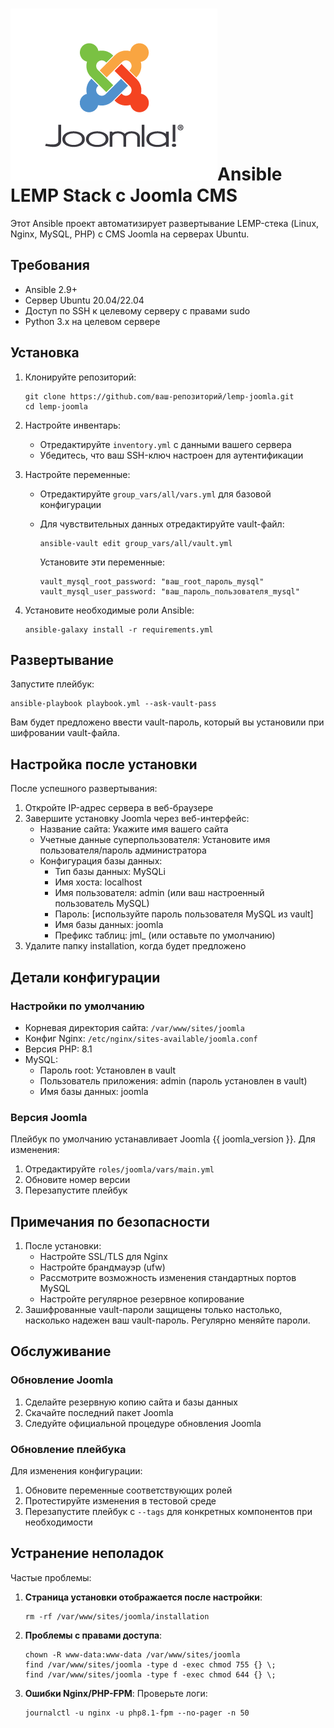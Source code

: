 # ![joomla](joomla.png)Ansible LEMP Stack с Joomla CMS

Этот Ansible проект автоматизирует развертывание LEMP-стека (Linux, Nginx, MySQL, PHP) с CMS Joomla на серверах Ubuntu.

## Требования

- Ansible 2.9+
- Сервер Ubuntu 20.04/22.04
- Доступ по SSH к целевому серверу с правами sudo
- Python 3.x на целевом сервере

## Установка

1. Клонируйте репозиторий:

   ```
   git clone https://github.com/ваш-репозиторий/lemp-joomla.git
   cd lemp-joomla
   ```

2. Настройте инвентарь:

   - Отредактируйте `inventory.yml` с данными вашего сервера
   - Убедитесь, что ваш SSH-ключ настроен для аутентификации

3. Настройте переменные:

   - Отредактируйте `group_vars/all/vars.yml` для базовой конфигурации

   - Для чувствительных данных отредактируйте vault-файл:

     ```
     ansible-vault edit group_vars/all/vault.yml
     ```

     Установите эти переменные:

     ```
     vault_mysql_root_password: "ваш_root_пароль_mysql"
     vault_mysql_user_password: "ваш_пароль_пользователя_mysql"
     ```

4. Установите необходимые роли Ansible:

   ```
   ansible-galaxy install -r requirements.yml
   ```

## Развертывание

Запустите плейбук:

```
ansible-playbook playbook.yml --ask-vault-pass
```

Вам будет предложено ввести vault-пароль, который вы установили при шифровании vault-файла.

## Настройка после установки

После успешного развертывания:

1. Откройте IP-адрес сервера в веб-браузере
2. Завершите установку Joomla через веб-интерфейс:
   - Название сайта: Укажите имя вашего сайта
   - Учетные данные суперпользователя: Установите имя пользователя/пароль администратора
   - Конфигурация базы данных:
     - Тип базы данных: MySQLi
     - Имя хоста: localhost
     - Имя пользователя: admin (или ваш настроенный пользователь MySQL)
     - Пароль: [используйте пароль пользователя MySQL из vault]
     - Имя базы данных: joomla
     - Префикс таблиц: jml_ (или оставьте по умолчанию)
3. Удалите папку installation, когда будет предложено

## Детали конфигурации

### Настройки по умолчанию

- Корневая директория сайта: `/var/www/sites/joomla`
- Конфиг Nginx: `/etc/nginx/sites-available/joomla.conf`
- Версия PHP: 8.1
- MySQL:
  - Пароль root: Установлен в vault
  - Пользователь приложения: admin (пароль установлен в vault)
  - Имя базы данных: joomla

### Версия Joomla

Плейбук по умолчанию устанавливает Joomla {{ joomla_version }}. Для изменения:

1. Отредактируйте `roles/joomla/vars/main.yml`
2. Обновите номер версии
3. Перезапустите плейбук

## Примечания по безопасности

1. После установки:
   - Настройте SSL/TLS для Nginx
   - Настройте брандмауэр (ufw)
   - Рассмотрите возможность изменения стандартных портов MySQL
   - Настройте регулярное резервное копирование
2. Зашифрованные vault-пароли защищены только настолько, насколько надежен ваш vault-пароль. Регулярно меняйте пароли.

## Обслуживание

### Обновление Joomla

1. Сделайте резервную копию сайта и базы данных
2. Скачайте последний пакет Joomla
3. Следуйте официальной процедуре обновления Joomla

### Обновление плейбука

Для изменения конфигурации:

1. Обновите переменные соответствующих ролей
2. Протестируйте изменения в тестовой среде
3. Перезапустите плейбук с `--tags` для конкретных компонентов при необходимости

## Устранение неполадок

Частые проблемы:

1. **Страница установки отображается после настройки**:

   ```
   rm -rf /var/www/sites/joomla/installation
   ```

2. **Проблемы с правами доступа**:

   ```
   chown -R www-data:www-data /var/www/sites/joomla
   find /var/www/sites/joomla -type d -exec chmod 755 {} \;
   find /var/www/sites/joomla -type f -exec chmod 644 {} \;
   ```

3. **Ошибки Nginx/PHP-FPM**:
   Проверьте логи:

   ```
   journalctl -u nginx -u php8.1-fpm --no-pager -n 50
   ```

   